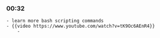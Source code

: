 ### 00:32
	- learn more bash scripting commands
	- {{video https://www.youtube.com/watch?v=tK9Oc6AEnR4}}
		-